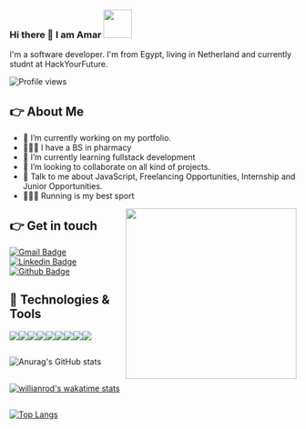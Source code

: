 ### Hi there 👋 I am Amar <img src="https://media2.giphy.com/media/du3J3cXyzhj75IOgvA/giphy.gif?cid=ecf05e47w930drkfpilndsbpfrr1wea8k8mga001juwitpr9&rid=giphy.gif&ct=g" width="50px">

I'm a software developer. I'm from Egypt, living in Netherland and currently studnt at HackYourFuture.

![Profile views](https://gpvc.arturio.dev/Amar-Mahdy)

## 👉 About Me

- 🔭 I’m currently working on my portfolio.
- 👨🏼‍🎓 I have a BS in pharmacy
- 🌱 I’m currently learning fullstack development
- 👯 I’m looking to collaborate on all kind of projects.
- 💬 Talk to me about JavaScript, Freelancing Opportunities, Internship and Junior Opportunities.
- 🏃🏼‍♂️ Running is my best sport

<img src="https://cdn.dribbble.com/users/720825/screenshots/3253310/slim-jim-_dribbble_-_800x600_.gif" width="300px" align="right">

## 👉 Get in touch 
[![Gmail Badge](https://img.shields.io/badge/-ammaradel805@gmail.com-c14438?style=flat&logo=Gmail&logoColor=white&link=mailto:ammaradel805@gmail.com)](mailto:ammaradel805@gmail.com) 
[![Linkedin Badge](https://img.shields.io/badge/-https://www.linkedin.com/in/amaribrahim55/-0072b1?style=flat&logo=Linkedin&logoColor=white&link=https://www.linkedin.com/in/https://www.linkedin.com/in/amaribrahim55//)](https://www.linkedin.com/in/https://www.linkedin.com/in/amaribrahim55//) [![Github Badge](https://img.shields.io/badge/-https://github.com/AmarMahdy-grey?style=flat&logo=github&logoColor=white&link=https://github.com/https://github.com/AmarMahdy/)](https://www.github.com/https://github.com/AmarMahdy/)

## 🔧 Technologies & Tools
<img src="https://img.icons8.com/color/48/000000/css3.png"/><img src="https://img.icons8.com/color/48/000000/html-5--v1.png"/><img src="https://img.icons8.com/color/48/000000/bootstrap.png"/><img src="https://img.icons8.com/color/48/000000/nodejs.png"/><img src="https://img.icons8.com/color/48/000000/javascript--v1.png"/><img src="https://img.icons8.com/officel/48/000000/mysql.png"/><img src="https://img.icons8.com/color/48/000000/mongodb.png"/><img src="https://img.icons8.com/officel/48/000000/react.png"/><img src="https://img.icons8.com/color-glass/48/000000/github.png"/>

## 
![Anurag's GitHub stats](https://github-readme-stats.vercel.app/api?username=Amar-Mahdy&show_icons=true&theme=radical)  
##
[![willianrod's wakatime stats](https://github-readme-stats.vercel.app/api/wakatime?username=amar_mahdy&show_icons=true&theme=radical)](https://github.com/anuraghazra/github-readme-stats)

##
[![Top Langs](https://github-readme-stats.vercel.app/api/top-langs/?username=Amar-Mahdy&theme=radical)](https://github.com/anuraghazra/github-readme-stats)



